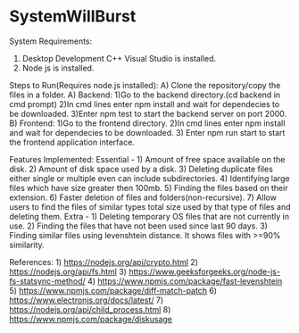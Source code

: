 # SystemWillBurst
System Requirements:
1) Desktop Development C++ Visual Studio is installed.
2) Node js is installed.

Steps to Run(Requires node.js installed):
A) Clone the repository/copy the files in a folder.
A) Backend:
    1)Go to the backend directory.(cd backend in cmd prompt)
    2)In cmd lines enter npm install and wait for dependecies to be downloaded.
    3)Enter npm test to start the backend server on port 2000.
B) Frontend:
    1)Go to the frontend directory.
    2)In cmd lines enter npm install and wait for dependecies to be downloaded.
    3) Enter npm run start to start the frontend application interface. 

Features Implemented:
Essential - 
    1) Amount of free space available on the disk.
    2) Amount of disk space used by a disk.
    3) Deleting duplicate files either single or multiple even can include subdirectories.
    4) Identifying large files which have size greater then 100mb.
    5) Finding the files based on their extension.
    6) Faster deletion of files and folders(non-recursive).
    7) Allow users to find the files of similar types total size used by that type of files and deleting them.
Extra - 
    1) Deleting temporary OS files that are not currently in use.
    2) Finding the files that have not been used since last 90 days.
    3) Finding similar files using levenshtein distance. It shows files with >=90% similarity.
    
References:
    1) https://nodejs.org/api/crypto.html
    2) https://nodejs.org/api/fs.html
    3) https://www.geeksforgeeks.org/node-js-fs-statsync-method/
    4) https://www.npmjs.com/package/fast-levenshtein
    5) https://www.npmjs.com/package/diff-match-patch
    6) https://www.electronjs.org/docs/latest/
    7) https://nodejs.org/api/child_process.html
    8) https://www.npmjs.com/package/diskusage



    
    
